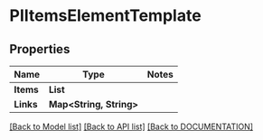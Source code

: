 # PIItemsElementTemplate

## Properties
Name | Type | Notes
------------ | ------------- | -------------
**Items** | **List<PIElementTemplate>**
**Links** | **Map<String, String>**

[[Back to Model list]](../../DOCUMENTATION.md#documentation-for-models) [[Back to API list]](../../DOCUMENTATION.md#documentation-for-api-endpoints) [[Back to DOCUMENTATION]](../../DOCUMENTATION.md)
